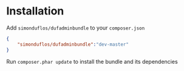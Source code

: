 # Installation

Add `simonduflos/dufadminbundle` to your `composer.json`

```json
{
	"simonduflos/dufadminbundle":"dev-master"
}
```

Run `composer.phar update` to install the bundle and its dependencies